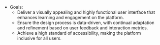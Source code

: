* Goals:  
   - Deliver a visually appealing and highly functional user interface that enhances learning and engagement on the platform.
   - Ensure the design process is data-driven, with continual adaptation and refinement based on user feedback and interaction metrics.
   - Achieve a high standard of accessibility, making the platform inclusive for all users.
